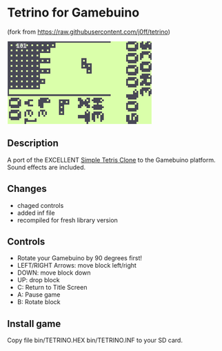 # Tetrino for Gamebuino
(fork from https://raw.githubusercontent.com/j0ff/tetrino)

![](tetrino.gif)

## Description
A port of the EXCELLENT [Simple Tetris Clone](https://code.google.com/p/simple-tetris-clone/) to the Gamebuino platform.
Sound effects are included.

## Changes

* chaged controls
* added inf file
* recompiled for fresh library version

## Controls

* Rotate your Gamebuino by 90 degrees first!
* LEFT/RIGHT Arrows: move block left/right
* DOWN: move block down
* UP: drop block
* C: Return to Title Screen
* A: Pause game
* B: Rotate block

## Install game
Copy file bin/TETRINO.HEX bin/TETRINO.INF to your SD card.
